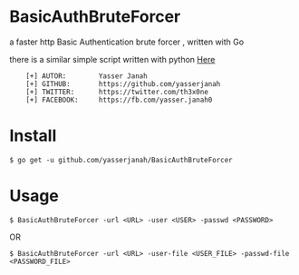 # BasicAuthBruteForcer
a faster http Basic Authentication brute forcer , written with Go

there is a similar simple script written with python [Here](https://github.com/yasserjanah/HTTPAuthCracker)

```
    [+] AUTOR:        Yasser Janah
    [+] GITHUB:       https://github.com/yasserjanah
    [+] TWITTER:      https://twitter.com/th3x0ne
    [+] FACEBOOK:     https://fb.com/yasser.janah0
```

# Install
```
$ go get -u github.com/yasserjanah/BasicAuthBruteForcer
```
# Usage
```
$ BasicAuthBruteForcer -url <URL> -user <USER> -passwd <PASSWORD>
```

OR

```
$ BasicAuthBruteForcer -url <URL> -user-file <USER_FILE> -passwd-file <PASSWORD_FILE>
```

